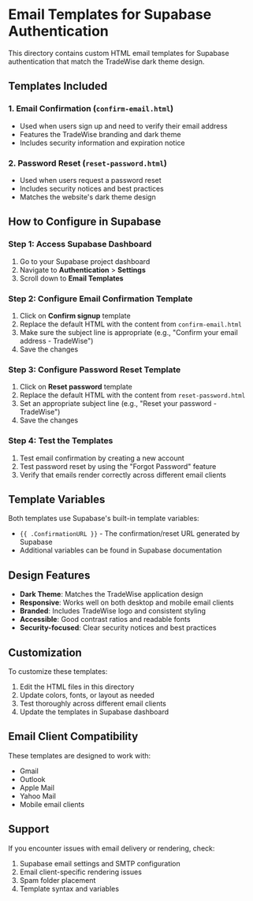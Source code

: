 # Email Templates for Supabase Authentication

This directory contains custom HTML email templates for Supabase authentication that match the TradeWise dark theme design.

## Templates Included

### 1. Email Confirmation (`confirm-email.html`)
- Used when users sign up and need to verify their email address
- Features the TradeWise branding and dark theme
- Includes security information and expiration notice

### 2. Password Reset (`reset-password.html`)
- Used when users request a password reset
- Includes security notices and best practices
- Matches the website's dark theme design

## How to Configure in Supabase

### Step 1: Access Supabase Dashboard
1. Go to your Supabase project dashboard
2. Navigate to **Authentication** > **Settings**
3. Scroll down to **Email Templates**

### Step 2: Configure Email Confirmation Template
1. Click on **Confirm signup** template
2. Replace the default HTML with the content from `confirm-email.html`
3. Make sure the subject line is appropriate (e.g., "Confirm your email address - TradeWise")
4. Save the changes

### Step 3: Configure Password Reset Template
1. Click on **Reset password** template
2. Replace the default HTML with the content from `reset-password.html`
3. Set an appropriate subject line (e.g., "Reset your password - TradeWise")
4. Save the changes

### Step 4: Test the Templates
1. Test email confirmation by creating a new account
2. Test password reset by using the "Forgot Password" feature
3. Verify that emails render correctly across different email clients

## Template Variables

Both templates use Supabase's built-in template variables:
- `{{ .ConfirmationURL }}` - The confirmation/reset URL generated by Supabase
- Additional variables can be found in Supabase documentation

## Design Features

- **Dark Theme**: Matches the TradeWise application design
- **Responsive**: Works well on both desktop and mobile email clients
- **Branded**: Includes TradeWise logo and consistent styling
- **Accessible**: Good contrast ratios and readable fonts
- **Security-focused**: Clear security notices and best practices

## Customization

To customize these templates:
1. Edit the HTML files in this directory
2. Update colors, fonts, or layout as needed
3. Test thoroughly across different email clients
4. Update the templates in Supabase dashboard

## Email Client Compatibility

These templates are designed to work with:
- Gmail
- Outlook
- Apple Mail
- Yahoo Mail
- Mobile email clients

## Support

If you encounter issues with email delivery or rendering, check:
1. Supabase email settings and SMTP configuration
2. Email client-specific rendering issues
3. Spam folder placement
4. Template syntax and variables